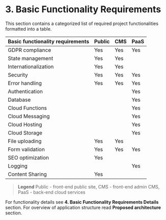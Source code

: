 # 3. Basic Functionality Requirements

This section contains a categorized list of required project functionalities formatted into a table.

| Basic functionality requirements | Public | CMS | PaaS |
| :--- | :--- | :--- | :--- |
| GDPR compliance | Yes | Yes | Yes |
| State management | Yes | Yes |  |
| Internationalization | Yes | Yes |  |
| Security | Yes | Yes | Yes |
| Error handling | Yes | Yes | Yes |
| Authentication |  |  | Yes |
| Database |  |  | Yes |
| Cloud Functions |  |  | Yes |
| Cloud Messaging |  |  | Yes |
| Cloud Hosting |  |  | Yes |
| Cloud Storage |  |  | Yes |
| File uploading | Yes | Yes |  |
| Form validation | Yes | Yes | Yes |
| SEO optimization | Yes |  |  |
| Logging |  |  | Yes |
| Content Sharing | Yes |  |  |

> **Legend** Public - front-end public site, CMS - front-end admin CMS, PaaS - back-end cloud services

For functionality details see **4. Basic Functionality Requirements Details** section. For overview of application structure read **Proposed architecture** section.

